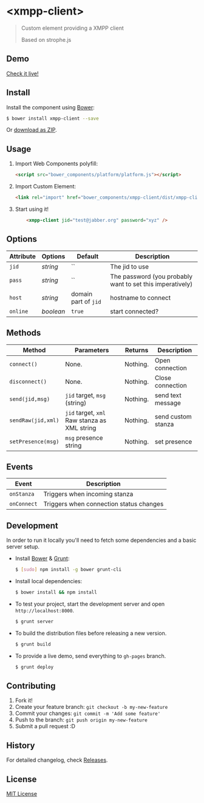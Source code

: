 # &lt;xmpp-client&gt;

> Custom element providing a XMPP client
>
> Based on strophe.js

## Demo

[Check it live!](http://h0ru5.github.io/xmpp-client)

## Install

Install the component using [Bower](http://bower.io/):

```sh
$ bower install xmpp-client --save
```

Or [download as ZIP](https://github.com/h0ru5/xmpp-client/archive/master.zip).

## Usage

1. Import Web Components polyfill:

    ```html
    <script src="bower_components/platform/platform.js"></script>
    ```

2. Import Custom Element:

    ```html
    <link rel="import" href="bower_components/xmpp-client/dist/xmpp-client.html">
    ```

3. Start using it!

    ```html
        <xmpp-client jid="test@jabber.org" password="xyz" />
    ```

## Options

Attribute     | Options     | Default      | Description
---           | ---         | ---          | ---
`jid`        | *string*    | ``           | The jid to use
`pass`        | *string*    | ``           | The password (you probably want to set this imperatively)
`host`       | *string*    | domain part of `jid`       | hostname to connect
``online``      | *boolean*   | `true`       | start connected?




## Methods

Method        | Parameters   | Returns     | Description
---           | ---          | ---         | ---
`connect()`    | None.        | Nothing.    | Open connection
`disconnect()`    | None.        | Nothing.    | Close connection
`send(jid,msg)`    | `jid` target,  `msg` (string)        | Nothing.    | send text message
`sendRaw(jid,xml)`    | `jid` target,  `xml` Raw stanza as XML string        | Nothing.    | send custom stanza
`setPresence(msg)`    | `msg` presence string        | Nothing.    | set presence


## Events

Event         | Description
---           | ---
`onStanza` | Triggers when incoming stanza
`onConnect` | Triggers when connection status changes

## Development

In order to run it locally you'll need to fetch some dependencies and a basic server setup.

* Install [Bower](http://bower.io/) & [Grunt](http://gruntjs.com/):

    ```sh
    $ [sudo] npm install -g bower grunt-cli
    ```

* Install local dependencies:

    ```sh
    $ bower install && npm install
    ```

* To test your project, start the development server and open `http://localhost:8000`.

    ```sh
    $ grunt server
    ```

* To build the distribution files before releasing a new version.

    ```sh
    $ grunt build
    ```

* To provide a live demo, send everything to `gh-pages` branch.

    ```sh
    $ grunt deploy
    ```

## Contributing

1. Fork it!
2. Create your feature branch: `git checkout -b my-new-feature`
3. Commit your changes: `git commit -m 'Add some feature'`
4. Push to the branch: `git push origin my-new-feature`
5. Submit a pull request :D

## History

For detailed changelog, check [Releases](https://github.com/h0ru5/xmpp-client/releases).

## License

[MIT License](http://opensource.org/licenses/MIT)
